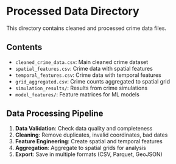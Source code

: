 # Processed Data Directory

This directory contains cleaned and processed crime data files.

## Contents

- `cleaned_crime_data.csv`: Main cleaned crime dataset
- `spatial_features.csv`: Crime data with spatial features
- `temporal_features.csv`: Crime data with temporal features  
- `grid_aggregated.csv`: Crime counts aggregated to spatial grid
- `simulation_results/`: Results from crime simulations
- `model_features/`: Feature matrices for ML models

## Data Processing Pipeline

1. **Data Validation**: Check data quality and completeness
2. **Cleaning**: Remove duplicates, invalid coordinates, bad dates
3. **Feature Engineering**: Create spatial and temporal features
4. **Aggregation**: Aggregate to spatial grids for analysis
5. **Export**: Save in multiple formats (CSV, Parquet, GeoJSON)
